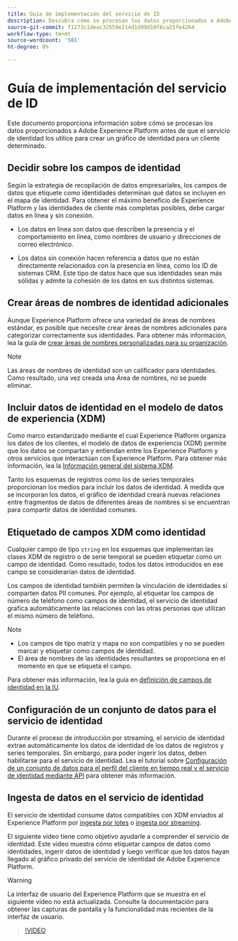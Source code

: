 ```yaml
---
title: Guía de implementación del servicio de ID
description: Descubra cómo se procesan los datos proporcionados a Adobe Experience Platform antes de que el servicio de identidad los utilice para crear gráficos de identidad.
source-git-commit: f1273c1deac32559e214d1d99d10f6ca25fe4264
workflow-type: tm+mt
source-wordcount: '581'
ht-degree: 0%

---
```


# Guía de implementación del servicio de ID

Este documento proporciona información sobre cómo se procesan los datos proporcionados a Adobe Experience Platform antes de que el servicio de identidad los utilice para crear un gráfico de identidad para un cliente determinado.

## Decidir sobre los campos de identidad

Según la estrategia de recopilación de datos empresariales, los campos de datos que etiquete como identidades determinan qué datos se incluyen en el mapa de identidad. Para obtener el máximo beneficio de Experience Platform y las identidades de cliente más completas posibles, debe cargar datos en línea y sin conexión.

* Los datos en línea son datos que describen la presencia y el comportamiento en línea, como nombres de usuario y direcciones de correo electrónico.

* Los datos sin conexión hacen referencia a datos que no están directamente relacionados con la presencia en línea, como los ID de sistemas CRM. Este tipo de datos hace que sus identidades sean más sólidas y admite la cohesión de los datos en sus distintos sistemas.

## Crear áreas de nombres de identidad adicionales

Aunque Experience Platform ofrece una variedad de áreas de nombres estándar, es posible que necesite crear áreas de nombres adicionales para categorizar correctamente sus identidades. Para obtener más información, lea la guía de [crear áreas de nombres personalizadas para su organización](./features/namespaces.md).

>[!NOTE]
>
>Las áreas de nombres de identidad son un calificador para identidades. Como resultado, una vez creada una Área de nombres, no se puede eliminar.

## Incluir datos de identidad en el modelo de datos de experiencia (XDM)

Como marco estandarizado mediante el cual Experience Platform organiza los datos de los clientes, el modelo de datos de experiencia (XDM) permite que los datos se compartan y entiendan entre los Experience Platform y otros servicios que interactúan con Experience Platform. Para obtener más información, lea la [Información general del sistema XDM](../xdm/home.md).

Tanto los esquemas de registros como los de series temporales proporcionan los medios para incluir los datos de identidad. A medida que se incorporan los datos, el gráfico de identidad creará nuevas relaciones entre fragmentos de datos de diferentes áreas de nombres si se encuentran para compartir datos de identidad comunes.

## Etiquetado de campos XDM como identidad

Cualquier campo de tipo `string` en los esquemas que implementan las clases XDM de registro o de serie temporal se pueden etiquetar como un campo de identidad. Como resultado, todos los datos introducidos en ese campo se considerarían datos de identidad.

Los campos de identidad también permiten la vinculación de identidades si comparten datos PII comunes.
Por ejemplo, al etiquetar los campos de número de teléfono como campos de identidad, el servicio de identidad grafica automáticamente las relaciones con las otras personas que utilizan el mismo número de teléfono.

>[!NOTE]
>
>* Los campos de tipo matriz y mapa no son compatibles y no se pueden marcar y etiquetar como campos de identidad.
>* El área de nombres de las identidades resultantes se proporciona en el momento en que se etiqueta el campo.

Para obtener más información, lea la guía en [definición de campos de identidad en la IU](../xdm/ui/fields/identity.md).

## Configuración de un conjunto de datos para el servicio de identidad

Durante el proceso de introducción por streaming, el servicio de identidad extrae automáticamente los datos de identidad de los datos de registros y series temporales. Sin embargo, para poder ingerir los datos, deben habilitarse para el servicio de identidad. Lea el tutorial sobre  [Configuración de un conjunto de datos para el perfil del cliente en tiempo real y el servicio de identidad mediante API](../profile/tutorials/dataset-configuration.md) para obtener más información.

## Ingesta de datos en el servicio de identidad

El servicio de identidad consume datos compatibles con XDM enviados al Experience Platform por [ingesta por lotes](../ingestion/batch-ingestion/overview.md) o [ingesta por streaming](../ingestion/streaming-ingestion/overview.md).

El siguiente vídeo tiene como objetivo ayudarle a comprender el servicio de identidad. Este vídeo muestra cómo etiquetar campos de datos como identidades, ingerir datos de identidad y luego verificar que los datos hayan llegado al gráfico privado del servicio de identidad de Adobe Experience Platform.

>[!WARNING]
>
>La interfaz de usuario del Experience Platform que se muestra en el siguiente vídeo no está actualizada. Consulte la documentación para obtener las capturas de pantalla y la funcionalidad más recientes de la interfaz de usuario.

>[!VIDEO](https://video.tv.adobe.com/v/28167?quality=12&learn=on)